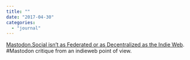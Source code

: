 ```yaml
---
title: ""
date: "2017-04-30"
categories: 
  - "journal"
---
```


[Mastodon.Social isn’t as Federated or as Decentralized as the Indie Web](http://boffosocko.com/2017/04/05/mastodon-social-isnt-as-federated-or-as-decentralized-as-the-indie-web/). #Mastodon critique from an indieweb point of view.
